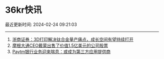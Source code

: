 # 36kr快讯

最近更新时间: 2024-02-24 09:21:03

--- 
1. [浙商证券：3D打印解决钛合金量产痛点，成长空间有望持续打开](https://www.36kr.com/newsflashes/2661819094853376) 
2. [摩根大通CEO戴蒙出售了价值1.5亿美元的公司股票](https://www.36kr.com/newsflashes/2661827199854337) 
3. [Paytm银行业务迎来喘息：或成为第三方应用提供商](https://www.36kr.com/newsflashes/2661829874558724) 
